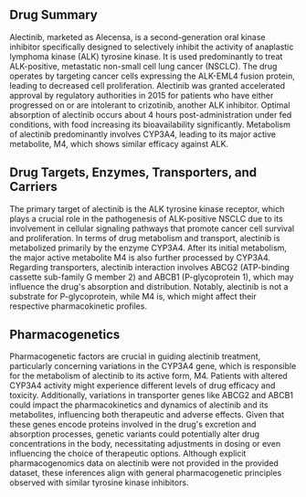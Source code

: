 ## Drug Summary
Alectinib, marketed as Alecensa, is a second-generation oral kinase inhibitor specifically designed to selectively inhibit the activity of anaplastic lymphoma kinase (ALK) tyrosine kinase. It is used predominantly to treat ALK-positive, metastatic non-small cell lung cancer (NSCLC). The drug operates by targeting cancer cells expressing the ALK-EML4 fusion protein, leading to decreased cell proliferation. Alectinib was granted accelerated approval by regulatory authorities in 2015 for patients who have either progressed on or are intolerant to crizotinib, another ALK inhibitor. Optimal absorption of alectinib occurs about 4 hours post-administration under fed conditions, with food increasing its bioavailability significantly. Metabolism of alectinib predominantly involves CYP3A4, leading to its major active metabolite, M4, which shows similar efficacy against ALK.

## Drug Targets, Enzymes, Transporters, and Carriers
The primary target of alectinib is the ALK tyrosine kinase receptor, which plays a crucial role in the pathogenesis of ALK-positive NSCLC due to its involvement in cellular signaling pathways that promote cancer cell survival and proliferation. In terms of drug metabolism and transport, alectinib is metabolized primarily by the enzyme CYP3A4. After its initial metabolism, the major active metabolite M4 is also further processed by CYP3A4. Regarding transporters, alectinib interaction involves ABCG2 (ATP-binding cassette sub-family G member 2) and ABCB1 (P-glycoprotein 1), which may influence the drug's absorption and distribution. Notably, alectinib is not a substrate for P-glycoprotein, while M4 is, which might affect their respective pharmacokinetic profiles.

## Pharmacogenetics
Pharmacogenetic factors are crucial in guiding alectinib treatment, particularly concerning variations in the CYP3A4 gene, which is responsible for the metabolism of alectinib to its active form, M4. Patients with altered CYP3A4 activity might experience different levels of drug efficacy and toxicity. Additionally, variations in transporter genes like ABCG2 and ABCB1 could impact the pharmacokinetics and dynamics of alectinib and its metabolites, influencing both therapeutic and adverse effects. Given that these genes encode proteins involved in the drug's excretion and absorption processes, genetic variants could potentially alter drug concentrations in the body, necessitating adjustments in dosing or even influencing the choice of therapeutic options. Although explicit pharmacogenomics data on alectinib were not provided in the provided dataset, these inferences align with general pharmacogenetic principles observed with similar tyrosine kinase inhibitors.
